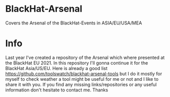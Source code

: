 # BlackHat-Arsenal
Covers the Arsenal of the BlackHat-Events in ASIA/EU/USA/MEA

# Info

Last year I've created a repository of the Arsenal which where presented at the BlackHat EU 2021. In this repository I'll gonna continue it for the BlackHat Asia/US/EU. 
Here is already a good list https://github.com/toolswatch/blackhat-arsenal-tools but I do it mostly for myself to check weather a tool might be useful for me or not and I like to share it with you. If you find any missing links/repositories or any useful information don't hesitate to contact me. Thanks
